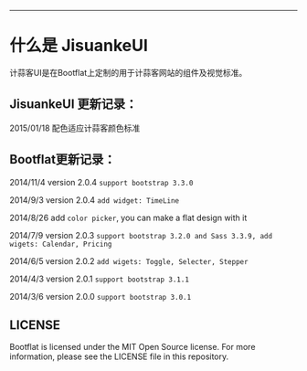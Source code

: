 ***

# 什么是 JisuankeUI

计蒜客UI是在Bootflat上定制的用于计蒜客网站的组件及视觉标准。

## JisuankeUI 更新记录：

2015/01/18 配色适应计蒜客颜色标准

## Bootflat更新记录：

2014/11/4 version 2.0.4 `support bootstrap 3.3.0`

2014/9/3 version 2.0.4 `add widget: TimeLine`

2014/8/26  add `color picker`, you can make a flat design with it

2014/7/9 version 2.0.3 `support bootstrap 3.2.0 and Sass 3.3.9, add wigets: Calendar, Pricing`

2014/6/5 version 2.0.2 `add wigets: Toggle, Selecter, Stepper`

2014/4/3 version 2.0.1 `support bootstrap 3.1.1`

2014/3/6 version 2.0.0 `support bootstrap 3.0.1`

## LICENSE

Bootflat is licensed under the MIT Open Source license. For more information, please see the LICENSE file in this repository.
